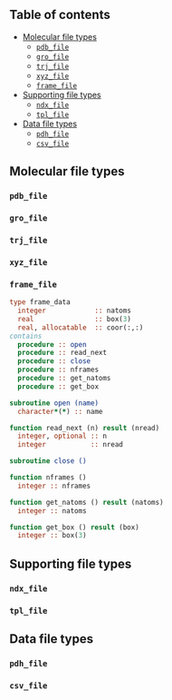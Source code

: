 ## Table of contents
- [Molecular file types](Molecular_file_types)
  - [`pdb_file`](#pdb_file)
  - [`gro_file`](#gro_file)
  - [`trj_file`](#trj_file)
  - [`xyz_file`](#xyz_file)
  - [`frame_file`](#frame_file-object)
- [Supporting file types](#supporting-file)
  - [`ndx_file`](#ndx_file)
  - [`tpl_file`](#tpl_file)
- [Data file types](#data-file-types)
  - [`pdh_file`](#pdh_file)
  - [`csv_file`](#csv_file)


## Molecular file types  

### `pdb_file`

### `gro_file`

### `trj_file`

### `xyz_file`

### `frame_file`  

```fortran
type frame_data
  integer            :: natoms
  real               :: box(3)
  real, allocatable  :: coor(:,:)
contains
  procedure :: open
  procedure :: read_next
  procedure :: close
  procedure :: nframes
  procedure :: get_natoms
  procedure :: get_box

subroutine open (name)
  character*(*) :: name

function read_next (n) result (nread)
  integer, optional :: n
  integer           :: nread

subroutine close ()

function nframes ()
  integer :: nframes

function get_natoms () result (natoms)
  integer :: natoms

function get_box () result (box)
  integer :: box(3)
```
## Supporting file types

### `ndx_file`

### `tpl_file`

## Data file types  

### `pdh_file`

### `csv_file`
